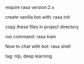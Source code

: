 require rasa version:2.x 

create vanilla bot with: rasa init

copy these files in project directory

run command: rasa train

Now to chat with bot: rasa shell

tag: nlp, deep learning
